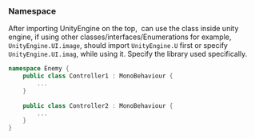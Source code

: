 ### Namespace

After importing UnityEngine on the top,  can use the class inside unity engine, if using other classes/interfaces/Enumerations 
for example, `UnityEngine.UI.image`, should import `UnityEngine.U` first or specify `UnityEngine.UI.imag`, while using it. 
Specify the library used specifically.

```cs
namespace Enemy {
    public class Controller1 : MonoBehaviour {
        ...
    }
    
    public class Controller2 : MonoBehaviour {
        ...
    }
}

```
